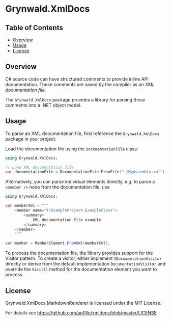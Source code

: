 # Grynwald.XmlDocs

## Table of Contents

- [Overview](#overview)
- [Usage](#usage)
- [License](#license)

## Overview

C# source code can have structured comments to provide inline API documentation.
These comments are saved by the compiler as an *XML documentation file*.

The `Grynwald.XmlDocs` package provides a library for parsing these comments into a .NET object model.

## Usage

To parse an XML documentation file, first reference the `Grynwald.XmlDocs` package in your project.

Load the documentation file using the `DocumentationFile` class:

```cs
using Grynwald.XmlDocs;

// Load XML documentation file
var documentationFile = DocumentationFile.FromFile("./MyAssembly.xml");
```

Alternatively, you can parse individual elements directly, e.g. to parse a `<member />` node from the documentation file, use

```cs
using Grynwald.XmlDocs;

var memberXml = """
    <member name="T:ExampleProject.ExampleClass">
        <summary>
            XML documentation file example
        </summary>            
    </member>
    """

var member = MemberElement.FromXml(memberXml);
```

To process the documentation file, the library provides support for the Visitor pattern.
To create a visitor, either implement `IDocumentationVisitor` directly or derive from the default implementation `DocumentationVisitor` and override the `Visit()` method for the documentation element you want to process.


## License

Grynwald.XmlDocs.MarkdownRenderer is licensed under the MIT License.

For details see https://github.com/ap0llo/xmldocs/blob/master/LICENSE